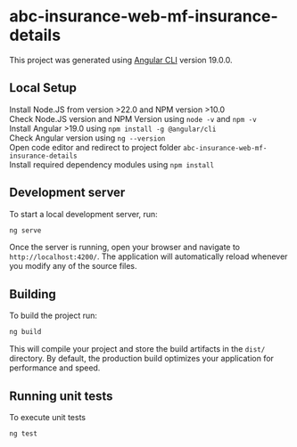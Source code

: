 # abc-insurance-web-mf-insurance-details

This project was generated using [Angular CLI](https://github.com/angular/angular-cli) version 19.0.0.

## Local Setup
Install Node.JS from [](https://nodejs.org/en/download) version >22.0 and NPM version >10.0  
Check Node.JS version and NPM Version using `node -v` and `npm -v`  
Install Angular >19.0 using `npm install -g @angular/cli`  
Check Angular version using `ng --version`  
Open code editor and redirect to project folder `abc-insurance-web-mf-insurance-details`   
Install required dependency modules using `npm install`   


## Development server

To start a local development server, run:

```bash
ng serve
```

Once the server is running, open your browser and navigate to `http://localhost:4200/`. The application will automatically reload whenever you modify any of the source files.

## Building

To build the project run:

```bash
ng build
```

This will compile your project and store the build artifacts in the `dist/` directory. By default, the production build optimizes your application for performance and speed.

## Running unit tests

To execute unit tests

```bash
ng test
```